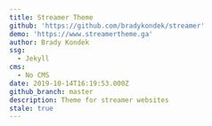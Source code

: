 ```yaml
---
title: Streamer Theme
github: 'https://github.com/bradykondek/streamer'
demo: 'https://www.streamertheme.ga'
author: Brady Kondek
ssg:
  - Jekyll
cms:
  - No CMS
date: 2019-10-14T16:19:53.000Z
github_branch: master
description: Theme for streamer websites
stale: true
---
```


